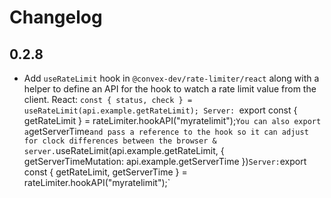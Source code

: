 # Changelog

## 0.2.8

- Add `useRateLimit` hook in `@convex-dev/rate-limiter/react` along with a helper
  to define an API for the hook to watch a rate limit value from the client.
  React: `const { status, check } = useRateLimit(api.example.getRateLimit);
  Server: `export const { getRateLimit } = rateLimiter.hookAPI("myratelimit");`
  You can also export a `getServerTime` and pass a reference to the hook so it can
  adjust for clock differences between the browser & server.
  `useRateLimit(api.example.getRateLimit, { getServerTimeMutation: api.example.getServerTime })`
  Server: `export const { getRateLimit, getServerTime } = rateLimiter.hookAPI("myratelimit");`

